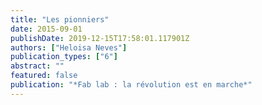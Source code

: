 ```yaml
---
title: "Les pionniers"
date: 2015-09-01
publishDate: 2019-12-15T17:58:01.117901Z
authors: ["Heloisa Neves"]
publication_types: ["6"]
abstract: ""
featured: false
publication: "*Fab lab : la révolution est en marche*"
---
```


